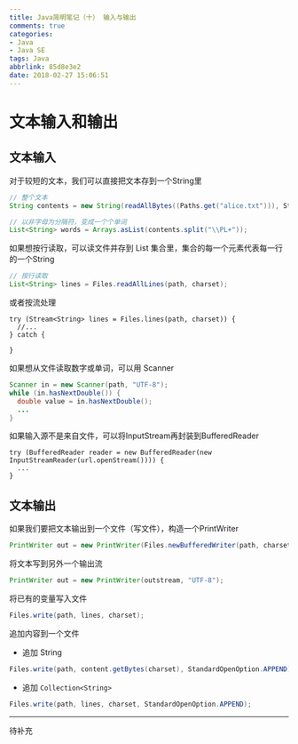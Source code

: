 ```yaml
---
title: Java简明笔记（十） 输入与输出
comments: true
categories:
- Java
- Java SE
tags: Java
abbrlink: 85d8e3e2
date: 2018-02-27 15:06:51
---
```


# 文本输入和输出

## 文本输入

对于较短的文本，我们可以直接把文本存到一个String里

```java
// 整个文本
String contents = new String(readAllBytes((Paths.get("alice.txt"))), StandardCharsets.UTF_8);

// 以非字母为分隔符，变成一个个单词
List<String> words = Arrays.asList(contents.split("\\PL+"));
```

如果想按行读取，可以读文件并存到 List 集合里，集合的每一个元素代表每一行的一个String

```java
// 按行读取
List<String> lines = Files.readAllLines(path, charset);
```

<!-- more -->

或者按流处理

```
try (Stream<String> lines = Files.lines(path, charset)) {
  //...
} catch {

}
```

如果想从文件读取数字或单词，可以用 Scanner

```java
Scanner in = new Scanner(path, "UTF-8");
while (in.hasNextDouble()) {
  double value = in.hasNextDouble();
  ...
}
```

如果输入源不是来自文件，可以将InputStream再封装到BufferedReader

```
try (BufferedReader reader = new BufferedReader(new InputStreamReader(url.openStream()))) {
  ...
}
```

## 文本输出

如果我们要把文本输出到一个文件（写文件），构造一个PrintWriter

```java
PrintWriter out = new PrintWriter(Files.newBufferedWriter(path, charset));
```

将文本写到另外一个输出流

```java
PrintWriter out = new PrintWriter(outstream, "UTF-8");
```

将已有的变量写入文件

```java
Files.write(path, lines, charset);
```

追加内容到一个文件

- 追加 String

```java
Files.write(path, content.getBytes(charset), StandardOpenOption.APPEND);
```

- 追加 `Collection<String>`

```java
Files.write(path, lines, charset, StandardOpenOption.APPEND);
```

---

待补充
